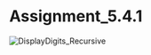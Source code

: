 # Assignment_5.4.1
![DisplayDigits_Recursive](https://github.com/user-attachments/assets/2a44f1ec-7178-4953-b62f-22f949b2e3a9)
